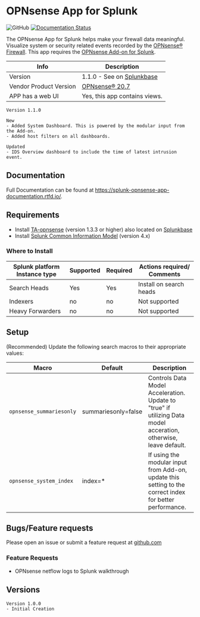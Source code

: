 # OPNsense App for Splunk

![GitHub](https://img.shields.io/github/license/ZachChristensen28/Opnsense_App_for_Splunk)
[![Documentation Status](https://readthedocs.org/projects/splunk-opnsense-app-documentation/badge/?version=latest)](https://splunk-opnsense-app-documentation.readthedocs.io/en/latest/?badge=latest)

The OPNsense App for Splunk helps make your firewall data meaningful. Visualize system or security related events recorded by the [OPNsense® Firewall](https://opnsense.org/). This app requires the [OPNsense Add-on for Splunk](https://splunkbase.splunk.com/app/4538/).

 Info | Description
------|----------
Version | 1.1.0 - See on [Splunkbase](https://splunkbase.splunk.com/app/5372/)
Vendor Product Version | [OPNsense® 20.7](https://opnsense.org/)
APP has a web UI | Yes, this app contains views.

```TEXT
Version 1.1.0

New
- Added System Dashboard. This is powered by the modular input from the Add-on. 
- Added host filters on all dashboards.

Updated
- IDS Overview dashboard to include the time of latest intrusion event.
```

## Documentation

Full Documentation can be found at https://splunk-opnsense-app-documentation.rtfd.io/.

## Requirements

- Install [TA-opnsense](https://github.com/ZachChristensen28/TA-opnsense) (version 1.3.3 or higher) also located on [Splunkbase](https://splunkbase.splunk.com/app/4538/)
- Install [Splunk Common Information Model](https://splunkbase.splunk.com/app/1621/) (version 4.x)

### Where to Install

Splunk platform Instance type | Supported | Required | Actions required/ Comments
----------------------------- | --------- | -------- | --------------------------
Search Heads | Yes | Yes | Install on search heads
Indexers | no | no | Not supported
Heavy Forwarders | no | no | Not supported

## Setup

(Recommended) Update the following search macros to their appropriate values:

Macro | Default | Description
----- | ------- | -----------
`opnsense_summariesonly` | summariesonly=false | Controls Data Model Acceleration. Update to "true" if utilizing Data model acceration, otherwise, leave default.
`opnsense_system_index` | index=* | If using the modular input from Add-on, update this setting to the correct index for better performance.

## Bugs/Feature requests

Please open an issue or submit a feature request at [github.com](https://github.com/ZachChristensen28/Opnsense_App_for_Splunk)

### Feature Requests

- OPNsense netflow logs to Splunk walkthrough

## Versions

```TEXT
Version 1.0.0
- Initial Creation
```
